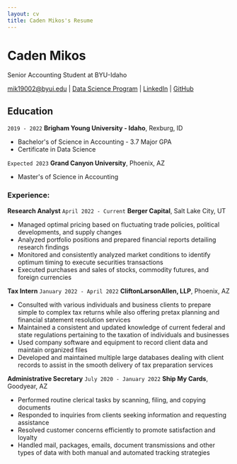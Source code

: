 ```yaml
---
layout: cv
title: Caden Mikos's Resume
---
```

# Caden Mikos
Senior Accounting Student at BYU-Idaho

<div id="webaddress">
<a href="mik19002@byui.edu">mik19002@byui.edu</a>
| <a href="https://byuidatascience.github.io/development.html">Data Science Program</a>
| <a href="https://www.linkedin.com/in/cadenmikos/">LinkedIn</a>
| <a href="https://github.com/cadenmikos">GitHub</a>
</div>

<!-- https://www.monique.tech/the-art-of-markdown -->

## Education

`2019 - 2022`
__Brigham Young University - Idaho__, Rexburg, ID

- Bachelor's of Science in Accounting - 3.7 Major GPA
- Certificate in Data Science

`Expected 2023`
__Grand Canyon University__, Phoenix, AZ

- Master's of Science in Accounting

### Experience:


__Research Analyst__
`April 2022 - Current`
__Berger Capital__, Salt Lake City, UT

- Managed optimal pricing based on fluctuating trade policies, political developments, and supply changes
- Analyzed portfolio positions and prepared financial reports detailing research findings
- Monitored and consistently analyzed market conditions to identify optimum timing to execute securities transactions
- Executed purchases and sales of stocks, commodity futures, and foreign currencies

__Tax Intern__
`January 2022 - April 2022`
__CliftonLarsonAllen, LLP__, Phoenix, AZ

- Consulted with various individuals and business clients to prepare simple to complex tax returns while also offering pretax planning and financial statement resolution services
- Maintained a consistent and updated knowledge of current federal and state regulations pertaining to the taxation of individuals and businesses
- Used company software and equipment to record client data and maintain organized files
- Developed and maintained multiple large databases dealing with client records to assist in the smooth delivery of tax preparation services

__Administrative Secretary__
`July 2020 - January 2022`
__Ship My Cards__, Goodyear, AZ

- Performed routine clerical tasks by scanning, filing, and copying documents
- Responded to inquiries from clients seeking information and requesting assistance
- Resolved customer concerns efficiently to promote satisfaction and loyalty
- Handled mail, packages, emails, document transmissions and other types of data with both manual and automated tracking strategies



<!-- ### Footer

Last updated: May 2013 -->



